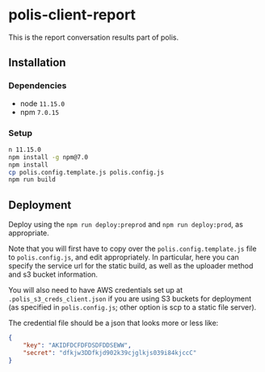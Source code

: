 # polis-client-report

This is the report conversation results part of polis.

## Installation

### Dependencies

* node `11.15.0`
* npm `7.0.15`

### Setup

```sh
n 11.15.0
npm install -g npm@7.0
npm install
cp polis.config.template.js polis.config.js
npm run build
```

## Deployment

Deploy using the `npm run deploy:preprod` and `npm run deploy:prod`, as
appropriate.

Note that you will first have to copy over the `polis.config.template.js` file
to `polis.config.js`, and edit appropriately. In particular, here you can
specify the service url for the static build, as well as the uploader method
and s3 bucket information.

You will also need to have AWS credentials set up at
`.polis_s3_creds_client.json` if you are using S3 buckets for deployment (as
specified in `polis.config.js`; other option is scp to a static file server).

The credential file should be a json that looks more or less like:

```json
{
    "key": "AKIDFDCFDFDSDFDDSEWW",
    "secret": "dfkjw3DDfkjd902k39cjglkjs039i84kjccC"
}
```
